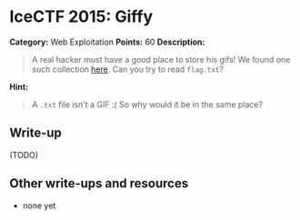 # IceCTF 2015: Giffy

**Category:** Web Exploitation
**Points:** 60
**Description:** 

> A real hacker must have a good place to store his gifs! We found one such collection <a target='_blank' href='http://web2015.icec.tf/giffy/'>here</a>. Can you try to read <code>flag.txt</code>?

**Hint:**

> A <code>.txt</code> file isn't a GIF :( So why would it be in the same place?

## Write-up

(TODO)

## Other write-ups and resources

* none yet
